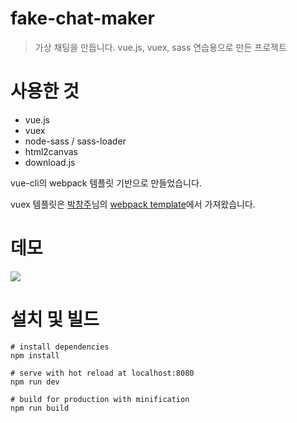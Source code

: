 # fake-chat-maker

> 가상 채팅을 만듭니다.
> vue.js, vuex, sass 연습용으로 만든 프로젝트


# 사용한 것
* vue.js
* vuex
* node-sass / sass-loader
* html2canvas
* download.js

vue-cli의 webpack 템플릿 기반으로 만들었습니다.

vuex 템플릿은 [박창주](https://github.com/ChangJoo-Park)님의 [webpack template](https://github.com/ChangJoo-Park/webpack)에서 가져왔습니다.


# 데모

![](https://i.imgur.com/Hga9Rol.gif)

# 설치 및 빌드

```
# install dependencies
npm install

# serve with hot reload at localhost:8080
npm run dev

# build for production with minification
npm run build
```
